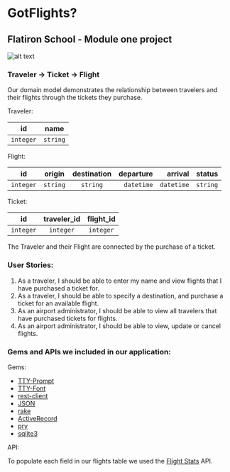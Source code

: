 # GotFlights?
## Flatiron School - Module one project


![alt text](https://media3.giphy.com/media/3osxYsiHeLETBPGyTC/source.gif)


### Traveler -> Ticket -> Flight

Our domain model demonstrates the relationship between travelers and their flights through the tickets they purchase.

Traveler:

| id        | name       |
| ----------|:----------:|
| `integer` | `string`   |



Flight:

id          | origin        | destination   | departure  |   arrival   |   status  |
----------- | ------------- |:-------------:| ----------:| -----------:| ---------:|
`integer`   | `string`      | `string`      | `datetime` | `datetime`  | `string`  |


 
Ticket: 

| id        | traveler_id     | flight_id |
| ----------|:---------------:|:---------:|
| `integer` | `integer`       | `integer` |

The Traveler and their Flight are connected by the purchase of a ticket.

### User Stories:
1. As a traveler, I should be able to enter my name and view flights that I have purchased a ticket for.
2. As a traveler, I should be able to specify a destination, and purchase a ticket for an available flight.
3. As an airport administrator, I should be able to view all travelers that have purchased tickets for flights.
4. As an airport administrator, I should be able to view, update or cancel flights.

### Gems and APIs we included in our application:

Gems:

* [TTY-Prompt](https://github.com/piotrmurach/tty-prompt#26-menu)
* [TTY-Font](https://github.com/piotrmurach/tty-font)
* [rest-client](https://github.com/rest-client/rest-client)
* [JSON](https://github.com/flori/json)
* [rake](https://github.com/ruby/rake)
* [ActiveRecord](https://github.com/rails/rails/tree/master/activerecord)
* [pry](https://github.com/pry/pry)
* [sqlite3](https://github.com/sparklemotion/sqlite3-ruby)

API:

To populate each field in our flights table we used the [Flight Stats](https://developer.flightstats.com) API.
